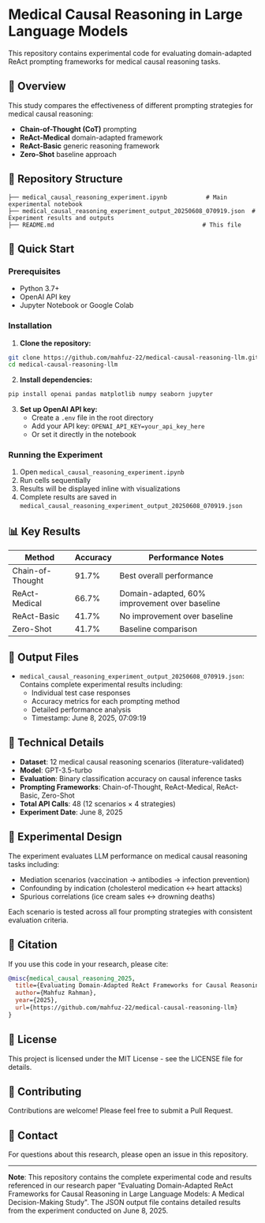 # Medical Causal Reasoning in Large Language Models

This repository contains experimental code for evaluating domain-adapted ReAct prompting frameworks for medical causal reasoning tasks.

## 🎯 Overview

This study compares the effectiveness of different prompting strategies for medical causal reasoning:
* **Chain-of-Thought (CoT)** prompting
* **ReAct-Medical** domain-adapted framework
* **ReAct-Basic** generic reasoning framework
* **Zero-Shot** baseline approach

## 📁 Repository Structure

```
├── medical_causal_reasoning_experiment.ipynb           # Main experimental notebook
├── medical_causal_reasoning_experiment_output_20250608_070919.json  # Experiment results and outputs
├── README.md                                          # This file
```

## 🚀 Quick Start

### Prerequisites
* Python 3.7+
* OpenAI API key
* Jupyter Notebook or Google Colab

### Installation

1. **Clone the repository:**

```bash
git clone https://github.com/mahfuz-22/medical-causal-reasoning-llm.git
cd medical-causal-reasoning-llm
```

2. **Install dependencies:**

```bash
pip install openai pandas matplotlib numpy seaborn jupyter
```

3. **Set up OpenAI API key:**
   * Create a `.env` file in the root directory
   * Add your API key: `OPENAI_API_KEY=your_api_key_here`
   * Or set it directly in the notebook

### Running the Experiment

1. Open `medical_causal_reasoning_experiment.ipynb`
2. Run cells sequentially
3. Results will be displayed inline with visualizations
4. Complete results are saved in `medical_causal_reasoning_experiment_output_20250608_070919.json`

## 📊 Key Results

| Method | Accuracy | Performance Notes |
|--------|----------|-------------------|
| Chain-of-Thought | 91.7% | Best overall performance |
| ReAct-Medical | 66.7% | Domain-adapted, 60% improvement over baseline |
| ReAct-Basic | 41.7% | No improvement over baseline |
| Zero-Shot | 41.7% | Baseline comparison |

## 📄 Output Files

* `medical_causal_reasoning_experiment_output_20250608_070919.json`: Contains complete experimental results including:
   * Individual test case responses
   * Accuracy metrics for each prompting method
   * Detailed performance analysis
   * Timestamp: June 8, 2025, 07:09:19

## 🔧 Technical Details

* **Dataset**: 12 medical causal reasoning scenarios (literature-validated)
* **Model**: GPT-3.5-turbo
* **Evaluation**: Binary classification accuracy on causal inference tasks
* **Prompting Frameworks**: Chain-of-Thought, ReAct-Medical, ReAct-Basic, Zero-Shot
* **Total API Calls**: 48 (12 scenarios × 4 strategies)
* **Experiment Date**: June 8, 2025

## 🧪 Experimental Design

The experiment evaluates LLM performance on medical causal reasoning tasks including:
- Mediation scenarios (vaccination → antibodies → infection prevention)
- Confounding by indication (cholesterol medication ↔ heart attacks)
- Spurious correlations (ice cream sales ↔ drowning deaths)

Each scenario is tested across all four prompting strategies with consistent evaluation criteria.

## 📝 Citation

If you use this code in your research, please cite:

```bibtex
@misc{medical_causal_reasoning_2025,
  title={Evaluating Domain-Adapted ReAct Frameworks for Causal Reasoning in Large Language Models: A Medical Decision-Making Study},
  author={Mahfuz Rahman},
  year={2025},
  url={https://github.com/mahfuz-22/medical-causal-reasoning-llm}
}
```

## 📄 License

This project is licensed under the MIT License - see the LICENSE file for details.

## 🤝 Contributing

Contributions are welcome! Please feel free to submit a Pull Request.

## 📧 Contact

For questions about this research, please open an issue in this repository.

---

**Note**: This repository contains the complete experimental code and results referenced in our research paper "Evaluating Domain-Adapted ReAct Frameworks for Causal Reasoning in Large Language Models: A Medical Decision-Making Study". The JSON output file contains detailed results from the experiment conducted on June 8, 2025.
